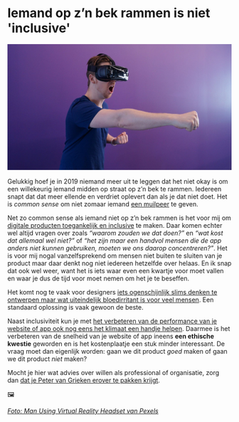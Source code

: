 # Iemand op z’n bek rammen is niet 'inclusive'

![VR gast deelt een stoot uit](/assets/punch.jpg)

Gelukkig hoef je in 2019 niemand meer uit te leggen dat het niet okay is om een willekeurig iemand midden op straat op z’n bek te rammen. Iedereen snapt dat dat meer ellende en verdriet oplevert dan als je dat niet doet. Het is _common sense_ om niet zomaar iemand [een muilpeer](https://nl.wiktionary.org/wiki/muilpeer) te geven.

Net zo common sense als iemand niet op z’n bek rammen is het voor mij om [digitale producten toegankelijk en inclusive](https://inclusivedesignprinciples.org/nl/) te maken. Daar komen echter wel altijd vragen over zoals _“waarom zouden we dat doen?”_ en _“wat kost dat allemaal wel niet?”_ of _“het zijn maar een handvol mensen die de app anders niet kunnen gebruiken, moeten we ons daarop concentreren?”_. Het is voor mij nogal vanzelfsprekend om mensen niet buiten te sluiten van je product maar daar denkt nog niet iedereen hetzelfde over helaas. En ik snap dat ook wel weer, want het is iets waar even een kwartje voor moet vallen en waar je dus de tijd voor moet nemen om het je te beseffen.

Het komt nog te vaak voor designers [iets ogenschijnlijk slims denken te ontwerpen maar wat uiteindelijk bloedirritant is voor veel mensen](http://bradfrost.com/blog/post/dont-get-clever-with-login-forms/). Een standaard oplossing is vaak gewoon de beste.

Naast inclusiviteit kun je met [het verbeteren van de performance van je website of app ook nog eens het klimaat een handje helpen](https://timkadlec.com/remembers/2019-01-09-the-ethics-of-performance/). Daarmee is het verbeteren van de snelheid van je website of app ineens **een ethische kwestie** geworden en is het kostenplaatje een stuk minder interessant. De vraag moet dan eigenlijk worden: gaan we dit product _goed_ maken of gaan we dit product _niet_ maken?

Mocht je hier wat advies over willen als professional of organisatie, zorg dan [dat je Peter van Grieken erover te pakken krijgt](https://frozenrockets.nl).

🖼

_[Foto: Man Using Virtual Reality Headset van Pexels](https://www.pexels.com/photo/man-using-virtual-reality-headset-doing-an-action-1261820/)_
